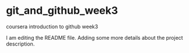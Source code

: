 # git_and_github_week3
coursera introduction to github week3 

I am editing the README file. Adding some more details about the project description.

